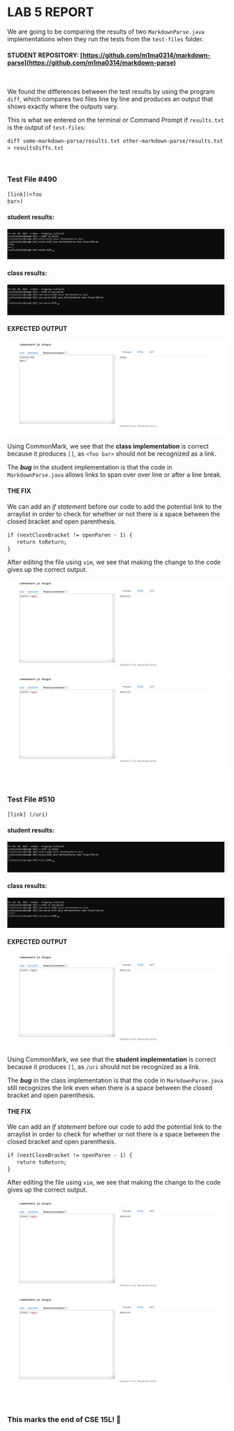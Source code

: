 # **LAB 5 REPORT**


We are going to be comparing the results of two `MarkdownParse.java` implementations when they run the tests from the `test-files` folder.

#### **STUDENT REPOSITORY:** [https://github.com/m1ma0314/markdown-parse](https://github.com/m1ma0314/markdown-parse)

<br/>

We found the differences between the test results by using the program `diff`, which compares two files line by line and produces an output that shows exactly where the outputs vary.

This is what we entered on the terminal or Command Prompt if `results.txt` is the output of `test-files`:
```
diff some-markdown-parse/results.txt other-markdown-parse/results.txt > resultsDiffs.txt
```
<br/>

### **Test File #490**
```
[link](<foo
bar>)
```
#### **student results:** 
![image](Screenshot2022-03-10144940.png)

#### **class results:** 
![image](Screenshot2022-03-10145629.png)

#### **EXPECTED OUTPUT** 
![image](Screenshot2022-03-10160011.png)

Using CommonMark, we see that the **class implementation** is correct because it produces `[]`, as `<foo
bar>` should not be recognized as a link. 

The ***bug*** in the student implementation is that the code in `MarkdownParse.java` allows links to span over over line or after a line break. 

#### **THE FIX** 
We can add an *if statement* before our code to add the potential link to the arraylist in order to check for whether or not there is a space between the closed bracket and open parenthesis.
```
if (nextCloseBracket != openParen - 1) {
   return toReturn; 
}
```

After editing the file using `vim`, we see that making the change to the code gives up the correct output.

![image](Screenshot2022-03-10160512.png)
![image](Screenshot2022-03-10160512.png)

<br/>

### **Test File #510**
```
[link] (/uri)
```

#### **student results:** 
![image](Screenshot2022-03-10160354.png)

#### **class results:** 
![image](Screenshot2022-03-10160617.png)

#### **EXPECTED OUTPUT** 
![image](Screenshot2022-03-10160512.png)

Using CommonMark, we see that the **student implementation** is correct because it produces `[]`, as `/uri` should not be recognized as a link. 

The ***bug*** in the class implementation is that the code in `MarkdownParse.java` still recognizes the link even when there is a space between the closed bracket and open parenthesis.

#### **THE FIX** 
We can add an *if statement* before our code to add the potential link to the arraylist in order to check for whether or not there is a space between the closed bracket and open parenthesis.
```
if (nextCloseBracket != openParen - 1) {
   return toReturn; 
}
```

After editing the file using `vim`, we see that making the change to the code gives up the correct output.

![image](Screenshot2022-03-10160512.png)
![image](Screenshot2022-03-10160512.png)


<br/>

### This marks the end of CSE 15L! 🎉